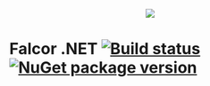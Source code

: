 <p align="center">
  <img src="https://cloud.githubusercontent.com/assets/1016365/8711049/66438ebc-2b03-11e5-8a8a-75934f7ca7ec.png">
</p>

# Falcor .NET [![Build status](https://ci.appveyor.com/api/projects/status/y7ybdqvvcrpxl1kq?svg=true)](https://ci.appveyor.com/project/CraigSmitham/falcor-net) [![NuGet package version](https://img.shields.io/nuget/v/Falcor.svg?style=flat)](https://www.nuget.org/packages/Falcor.Server.Owin)


 
